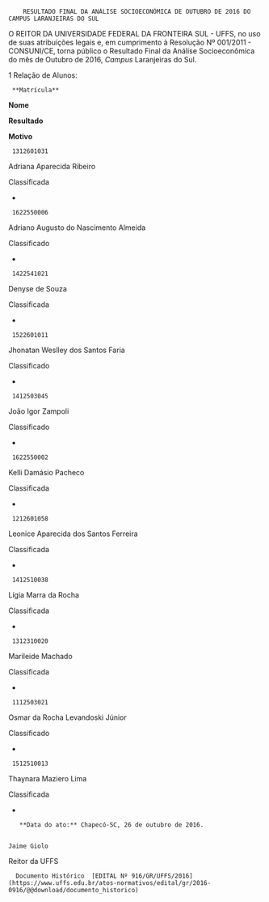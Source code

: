         RESULTADO FINAL DA ANÁLISE SOCIOECONÔMICA DE OUTUBRO DE 2016 DO CAMPUS LARANJEIRAS DO SUL  

O REITOR DA UNIVERSIDADE FEDERAL DA FRONTEIRA SUL - UFFS, no uso de suas atribuições legais e, em cumprimento à Resolução Nº 001/2011 - CONSUNI/CE, torna público o Resultado Final da Análise Socioeconômica do mês de Outubro de 2016, *Campus* Laranjeiras do Sul.

 1 Relação de Alunos:

     **Matrícula**

   **Nome**

   **Resultado**

   **Motivo**

     1312601031

   Adriana Aparecida Ribeiro

   Classificada

   -

     1622550006

   Adriano Augusto do Nascimento Almeida

   Classificado

   -

     1422541021

   Denyse de Souza

   Classificada

   -

     1522601011

   Jhonatan Weslley dos Santos Faria

   Classificado

   -

     1412503045

   João Igor Zampoli

   Classificado

   -

     1622550002

   Kelli Damásio Pacheco

   Classificada

   -

     1212601058

   Leonice Aparecida dos Santos Ferreira

   Classificada

   -

     1412510038

   Lígia Marra da Rocha

   Classificada

   -

     1312310020

   Marileide Machado

   Classificada

   -

     1112503021

   Osmar da Rocha Levandoski Júnior

   Classificado

   -

     1512510013

   Thaynara Maziero Lima

   Classificada

   -

       **Data do ato:** Chapecó-SC, 26 de outubro de 2016.   
 

    Jaime Giolo   
 Reitor da UFFS 

      Documento Histórico  [EDITAL Nº 916/GR/UFFS/2016](https://www.uffs.edu.br/atos-normativos/edital/gr/2016-0916/@@download/documento_historico)     
      